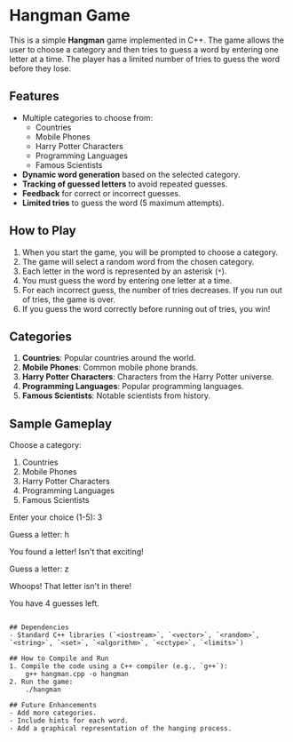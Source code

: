 # Hangman Game

This is a simple **Hangman** game implemented in C++. The game allows the user to choose a category and then tries to guess a word by entering one letter at a time. The player has a limited number of tries to guess the word before they lose.

## Features
- Multiple categories to choose from:
  - Countries
  - Mobile Phones
  - Harry Potter Characters
  - Programming Languages
  - Famous Scientists
- **Dynamic word generation** based on the selected category.
- **Tracking of guessed letters** to avoid repeated guesses.
- **Feedback** for correct or incorrect guesses.
- **Limited tries** to guess the word (5 maximum attempts).

## How to Play
1. When you start the game, you will be prompted to choose a category.
2. The game will select a random word from the chosen category.
3. Each letter in the word is represented by an asterisk (`*`).
4. You must guess the word by entering one letter at a time.
5. For each incorrect guess, the number of tries decreases. If you run out of tries, the game is over.
6. If you guess the word correctly before running out of tries, you win!

## Categories
1. **Countries**: Popular countries around the world.
2. **Mobile Phones**: Common mobile phone brands.
3. **Harry Potter Characters**: Characters from the Harry Potter universe.
4. **Programming Languages**: Popular programming languages.
5. **Famous Scientists**: Notable scientists from history.

## Sample Gameplay

Choose a category:
1. Countries
2. Mobile Phones
3. Harry Potter Characters
4. Programming Languages
5. Famous Scientists

Enter your choice (1-5): 3

Guess a letter: h

You found a letter! Isn't that exciting!

Guess a letter: z

Whoops! That letter isn't in there!

You have 4 guesses left.
```

## Dependencies
- Standard C++ libraries (`<iostream>`, `<vector>`, `<random>`, `<string>`, `<set>`, `<algorithm>`, `<cctype>`, `<limits>`)

## How to Compile and Run
1. Compile the code using a C++ compiler (e.g., `g++`):
    g++ hangman.cpp -o hangman
2. Run the game:
    ./hangman

## Future Enhancements
- Add more categories.
- Include hints for each word.
- Add a graphical representation of the hanging process.


